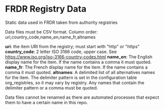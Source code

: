 # FRDR Registry Data
Static data used in FRDR taken from authority registries

Data files must be CSV format.  Column order:
uri,country_code,name_en,name_fr,altnames

**uri**: the item URI from the registry; must start with "http" or "https"
**country_code**: 2 letter ISO 3166 code, upper case. See https://www.iso.org/iso-3166-country-codes.html
**name_en**: The English display name for the item. If the name contains a comma it must quoted.
**name_fr**: The French display name for the item. If the name contains a comma it must quoted.
**altnames**: A delimited list of all alternatives names for the item. The delimiter pattern is set in the configuration table org_registries, so it may vary by registry. Any names that contain the delimiter pattern or a comma must be quoted.

Data files cannot be renamed as there are automated processes that expect them to have a certain name in this repo.

